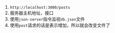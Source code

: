 1. `http://localhost:3000/posts`
2. 服务器主机地址，接口
3. 使用`json-server`指令监视`db.json`文件
4. 使用`post`请求的话是表示增加，所以就会改变文件了